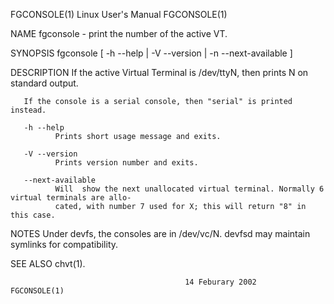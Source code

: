 FGCONSOLE(1)                              Linux User's Manual                             FGCONSOLE(1)

NAME
       fgconsole - print the number of the active VT.

SYNOPSIS
       fgconsole [ -h --help | -V --version | -n --next-available ]

DESCRIPTION
       If the active Virtual Terminal is /dev/ttyN, then prints N on standard output.

       If the console is a serial console, then "serial" is printed instead.

       -h --help
              Prints short usage message and exits.

       -V --version
              Prints version number and exits.

       --next-available
              Will  show the next unallocated virtual terminal. Normally 6 virtual terminals are allo‐
              cated, with number 7 used for X; this will return "8" in this case.

NOTES
       Under devfs, the consoles are in /dev/vc/N.  devfsd may maintain symlinks for compatibility.

SEE ALSO
       chvt(1).

                                           14 Feburary 2002                               FGCONSOLE(1)
